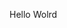 Hello Wolrd

























































































































































































































































































































































































































































































































































































































































































































































































































































































































































































































































































































































































































































































































































































































































































































































































































































































































































































































































































































































































































































































































































































































































































































































































































































































































































































































































































































































































































































































































































































































































































































































































































































































































































































































































































































































































































































































































































































































































































































































































































